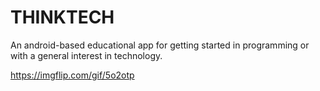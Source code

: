 # THINKTECH
An android-based educational app for getting started in programming or with a general interest in technology.

https://imgflip.com/gif/5o2otp

